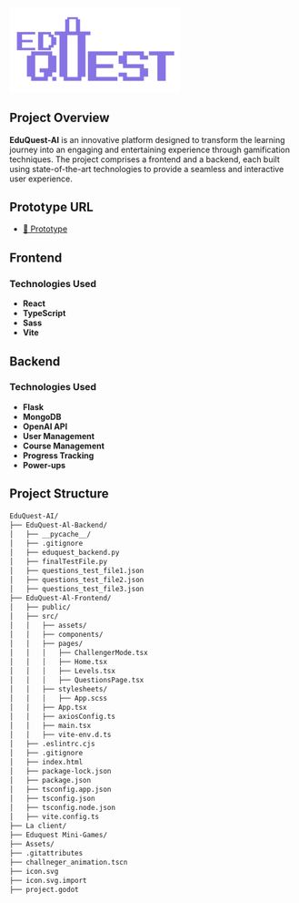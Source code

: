 <img src="resources\EduGuest1.png" width = "300">

## Project Overview

**EduQuest-AI** is an innovative platform designed to transform the learning journey into an engaging and entertaining experience through gamification techniques. The project comprises a frontend and a backend, each built using state-of-the-art technologies to provide a seamless and interactive user experience.

## Prototype URL
- [🔗 Prototype](https://eduquest-ai.vercel.app/)

## Frontend

### Technologies Used
- **React**
- **TypeScript**
- **Sass**
- **Vite**
  
## Backend

### Technologies Used
- **Flask**
- **MongoDB**
- **OpenAI API**
- **User Management**
- **Course Management**
- **Progress Tracking**
- **Power-ups**


## Project Structure

```
EduQuest-AI/
├── EduQuest-Al-Backend/
│   ├── __pycache__/
│   ├── .gitignore
│   ├── eduquest_backend.py
│   ├── finalTestFile.py
│   ├── questions_test_file1.json
│   ├── questions_test_file2.json
│   ├── questions_test_file3.json
├── EduQuest-Al-Frontend/
│   ├── public/
│   ├── src/
│   │   ├── assets/
│   │   ├── components/
│   │   ├── pages/
│   │   │   ├── ChallengerMode.tsx
│   │   │   ├── Home.tsx
│   │   │   ├── Levels.tsx
│   │   │   ├── QuestionsPage.tsx
│   │   ├── stylesheets/
│   │   │   ├── App.scss
│   │   ├── App.tsx
│   │   ├── axiosConfig.ts
│   │   ├── main.tsx
│   │   ├── vite-env.d.ts
│   ├── .eslintrc.cjs
│   ├── .gitignore
│   ├── index.html
│   ├── package-lock.json
│   ├── package.json
│   ├── tsconfig.app.json
│   ├── tsconfig.json
│   ├── tsconfig.node.json
│   ├── vite.config.ts
├── La client/
├── Eduquest Mini-Games/
├── Assets/
├── .gitattributes
├── challneger_animation.tscn
├── icon.svg
├── icon.svg.import
├── project.godot
```
